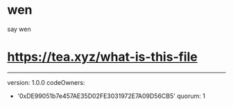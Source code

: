 # wen
say wen
# https://tea.xyz/what-is-this-file
---
version: 1.0.0
codeOwners:
  - '0xDE99051b7e457AE35D02FE3031972E7A09D56CB5'
quorum: 1

